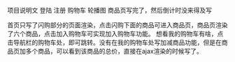 项目说明文
登陆  注册   购物车  轮播图  商品页写完了，然后倒计时没来得及写

首页只写了闪购部分的页面渲染，点击闪购下面的商品可进入商品页，商品页渲染了六个商品，点击加入购物车可实现加入购物车功能。
想看我的购物车有啥，点击导航栏的购物车处，即可跳转。没有在我的购物车处写加减商品功能，但是在商品页加多个商品，可以看到该商品的总价，直接在ajax渲染的时候写了。
